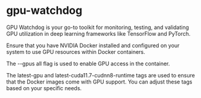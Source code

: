 # gpu-watchdog
GPU Watchdog is your go-to toolkit for monitoring, testing, and validating GPU utilization in deep learning frameworks like TensorFlow and PyTorch.

Ensure that you have NVIDIA Docker installed and configured on your system to use GPU resources within Docker containers.

The --gpus all flag is used to enable GPU access in the container.

The latest-gpu and latest-cuda11.7-cudnn8-runtime tags are used to ensure that the Docker images come with GPU support. You can adjust these tags based on your specific needs.